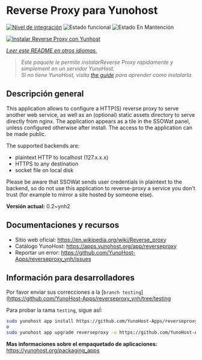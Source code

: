 <!--
Este archivo README esta generado automaticamente<https://github.com/YunoHost/apps/tree/master/tools/readme_generator>
No se debe editar a mano.
-->

# Reverse Proxy para Yunohost

[![Nivel de integración](https://dash.yunohost.org/integration/reverseproxy.svg)](https://dash.yunohost.org/appci/app/reverseproxy) ![Estado funcional](https://ci-apps.yunohost.org/ci/badges/reverseproxy.status.svg) ![Estado En Mantención](https://ci-apps.yunohost.org/ci/badges/reverseproxy.maintain.svg)

[![Instalar Reverse Proxy con Yunhost](https://install-app.yunohost.org/install-with-yunohost.svg)](https://install-app.yunohost.org/?app=reverseproxy)

*[Leer este README en otros idiomas.](./ALL_README.md)*

> *Este paquete le permite instalarReverse Proxy rapidamente y simplement en un servidor YunoHost.*  
> *Si no tiene YunoHost, visita [the guide](https://yunohost.org/install) para aprender como instalarla.*

## Descripción general

This application allows to configure a HTTP(S) reverse proxy to serve another web service, as well as an (optional) static assets directory to serve directly from nginx. The application appears as a tile in the SSOWat panel, unless configured otherwise after install. The access to the application can be made public.

The supported backends are:

- plaintext HTTP to localhost (127.x.x.x)
- HTTPS to any destination
- socket file on local disk

Please be aware that SSOWat sends user credentials in plaintext to the backend, so do not use this application to reverse-proxy a service you don't trust (for example to mirror a site hosted by someone else).


**Versión actual:** 0.2~ynh2
## Documentaciones y recursos

- Sitio web oficial: <https://en.wikipedia.org/wiki/Reverse_proxy>
- Catálogo YunoHost: <https://apps.yunohost.org/app/reverseproxy>
- Reportar un error: <https://github.com/YunoHost-Apps/reverseproxy_ynh/issues>

## Información para desarrolladores

Por favor enviar sus correcciones a la [`branch testing`](https://github.com/YunoHost-Apps/reverseproxy_ynh/tree/testing

Para probar la rama `testing`, sigue asÍ:

```bash
sudo yunohost app install https://github.com/YunoHost-Apps/reverseproxy_ynh/tree/testing --debug
o
sudo yunohost app upgrade reverseproxy -u https://github.com/YunoHost-Apps/reverseproxy_ynh/tree/testing --debug
```

**Mas informaciones sobre el empaquetado de aplicaciones:** <https://yunohost.org/packaging_apps>
